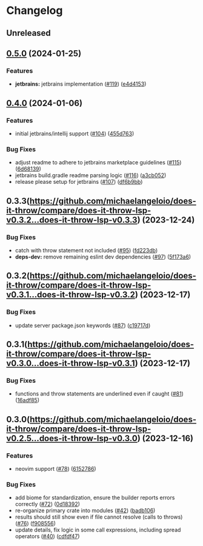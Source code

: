# Changelog

## Unreleased

## [0.5.0](https://github.com/michaelangeloio/does-it-throw/compare/does-it-throw-jetbrains-v0.4.0...does-it-throw-jetbrains-v0.5.0) (2024-01-25)


### Features

* **jetbrains:** jetbrains implementation ([#119](https://github.com/michaelangeloio/does-it-throw/issues/119)) ([e4d4153](https://github.com/michaelangeloio/does-it-throw/commit/e4d415336da8eb78ef650f2941185a3fa4dc5dd6))

## [0.4.0](https://github.com/michaelangeloio/does-it-throw/compare/does-it-throw-jetbrains-v0.3.3...does-it-throw-jetbrains-v0.4.0) (2024-01-06)


### Features

* initial jetbrains/intellij support ([#104](https://github.com/michaelangeloio/does-it-throw/issues/104)) ([455d763](https://github.com/michaelangeloio/does-it-throw/commit/455d7635128646c57bbbc5811b75a526cb8adc64))


### Bug Fixes

* adjust readme to adhere to jetbrains marketplace guidelines ([#115](https://github.com/michaelangeloio/does-it-throw/issues/115)) ([6d68139](https://github.com/michaelangeloio/does-it-throw/commit/6d68139151f43f06033fd4517baee5c3d53e287c))
* jetbrains build.gradle readme parsing logic ([#116](https://github.com/michaelangeloio/does-it-throw/issues/116)) ([a3cb052](https://github.com/michaelangeloio/does-it-throw/commit/a3cb052b5ac1db2dd8bdbda23eabb37a48de1bfa))
* release please setup for jetbrains ([#107](https://github.com/michaelangeloio/does-it-throw/issues/107)) ([df6b9bb](https://github.com/michaelangeloio/does-it-throw/commit/df6b9bba97d79c1bf0cdda6d306403cd2cd8707e))

## 0.3.3(https://github.com/michaelangeloio/does-it-throw/compare/does-it-throw-lsp-v0.3.2...does-it-throw-lsp-v0.3.3) (2023-12-24)

### Bug Fixes

- catch with throw statement not included ([#95](https://github.com/michaelangeloio/does-it-throw/issues/95)) ([fd223db](https://github.com/michaelangeloio/does-it-throw/commit/fd223db4f56e87439999b9b33a393769bd2b7c5b))
- **deps-dev:** remove remaining eslint dev dependencies ([#97](https://github.com/michaelangeloio/does-it-throw/issues/97)) ([5f173a6](https://github.com/michaelangeloio/does-it-throw/commit/5f173a69cb86570a526a665d453b86ae776538d0))

## 0.3.2(https://github.com/michaelangeloio/does-it-throw/compare/does-it-throw-lsp-v0.3.1...does-it-throw-lsp-v0.3.2) (2023-12-17)

### Bug Fixes

- update server package.json keywords ([#87](https://github.com/michaelangeloio/does-it-throw/issues/87)) ([c19717d](https://github.com/michaelangeloio/does-it-throw/commit/c19717d96a09152d959bfd7d5c3a34ac62f5e26d))

## 0.3.1(https://github.com/michaelangeloio/does-it-throw/compare/does-it-throw-lsp-v0.3.0...does-it-throw-lsp-v0.3.1) (2023-12-17)

### Bug Fixes

- functions and throw statements are underlined even if caught ([#81](https://github.com/michaelangeloio/does-it-throw/issues/81)) ([16adf85](https://github.com/michaelangeloio/does-it-throw/commit/16adf85b05b92542fa6c09ac1611dd56c7603c99))

## 0.3.0(https://github.com/michaelangeloio/does-it-throw/compare/does-it-throw-lsp-v0.2.5...does-it-throw-lsp-v0.3.0) (2023-12-16)

### Features

- neovim support ([#78](https://github.com/michaelangeloio/does-it-throw/issues/78)) ([6152786](https://github.com/michaelangeloio/does-it-throw/commit/61527869e70f54e99616375f7efd53b24e0fa01a))

### Bug Fixes

- add biome for standardization, ensure the builder reports errors correctly ([#72](https://github.com/michaelangeloio/does-it-throw/issues/72)) ([0d18392](https://github.com/michaelangeloio/does-it-throw/commit/0d18392268516abb79d015f90495dd331e7ef998))
- re-organize primary crate into modules ([#42](https://github.com/michaelangeloio/does-it-throw/issues/42)) ([badb106](https://github.com/michaelangeloio/does-it-throw/commit/badb1061d0dfc679458d55609e43cccfdca01794))
- results should still show even if file cannot resolve (calls to throws) ([#76](https://github.com/michaelangeloio/does-it-throw/issues/76)) ([f908556](https://github.com/michaelangeloio/does-it-throw/commit/f908556dfda8eca9195c87269fac71bc6d3e8bf9))
- update details, fix logic in some call expressions, including spread operators ([#40](https://github.com/michaelangeloio/does-it-throw/issues/40)) ([cdfdf47](https://github.com/michaelangeloio/does-it-throw/commit/cdfdf47a2d657364abc1b3b3ce97e89405b842b3))
